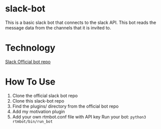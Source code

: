 # slack-bot
This is a basic slack bot that connects to the slack API. This bot reads the message data from the channels that it is invited to. 
# Technology
[Slack Official bot repo](https://github.com/slackhq/python-rtmbot)

# How To Use

1. Clone the official slack bot repo
2. Clone this slack-bot repo
3. Find the plugins/ directory from the official bot repo
4. Add my motivation plugin
5. Add your own rtmbot.conf file with API key
Run your bot: `python3 rtmbot/bin/run_bot`
